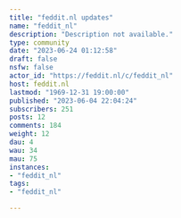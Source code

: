 ```yaml
---
title: "feddit.nl updates" 
name: "feddit_nl"
description: "Description not available."
type: community
date: "2023-06-24 01:12:58"
draft: false
nsfw: false
actor_id: "https://feddit.nl/c/feddit_nl"
host: feddit.nl
lastmod: "1969-12-31 19:00:00"
published: "2023-06-04 22:04:24"
subscribers: 251
posts: 12
comments: 184
weight: 12
dau: 4
wau: 34
mau: 75
instances:
- "feddit_nl"
tags: 
- "feddit_nl"

---
```

